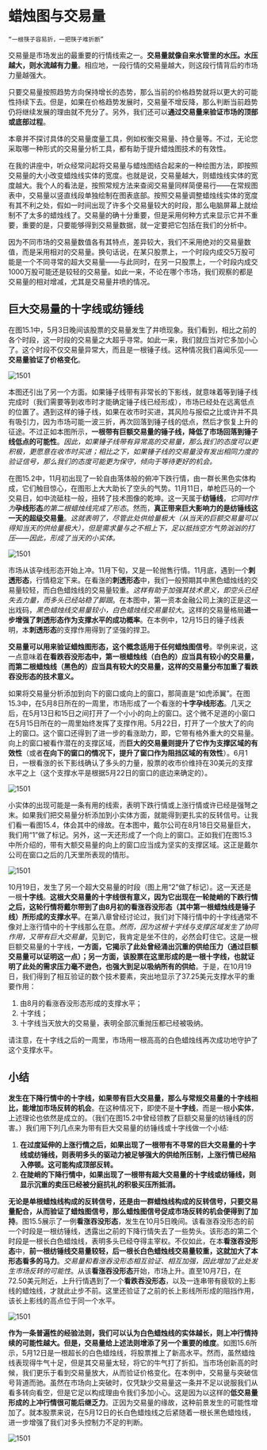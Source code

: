 # 蜡烛图与交易量

`“一根筷子容易折，一把筷子难折断”`

交易量是市场发出的最重要的行情线索之一。**交易量就像自来水管里的水压。水压越大，则水流越有力量**。相应地，一段行情的交易量越大，则这段行情背后的市场力量越强大。

只要交易量按照趋势方向保持增长的态势，那么当前的价格趋势就将以更大的可能性持续下去。但是，如果在价格趋势发展时，交易量不增反降，那么判断当前趋势仍将继续发展的理由就不充分了。另外，我们还可以**通过交易量来验证市场的顶部或底部过程**。

本章并不探讨具体的交易量度量工具，例如权衡交易量、持仓量等。不过，无论您采取哪一种形式的交易量分析工具，都有助于提升蜡烛图技术的有效性。

在我的讲座中，听众经常问起将交易量与蜡烛图结合起来的一种绘图方法，即按照交易量的大小改变蜡烛线实体的宽度。也就是说，交易量越大，则蜡烛线实体的宽度越大。我个人的看法是，按照常规方法来查阅交易量同样简便易行——在常规图表中，交易量以竖直线段单独绘制在图表底部。按照交易量调整蜡烛线实体的宽度有其不利之处，假如一时间出现了许多个交易量较大的时段，那么电脑屏幕上就绘制不了太多的蜡烛线了。交易量的确十分重要，但是采用何种方式来显示它并不重要，重要的是，只要能够得到交易量数据，就一定要把它包括在我们的分析中。

因为不同市场的交易量数值各有其特点，差异较大，我们不采用绝对的交易量数值，而是采用相对的交易量。换句话说，在某只股票上，一个时段内成交5万股可能是一个不同寻常的超大交易量——与此同时，在另一只股票上，一个时段内成交1000万股可能还是较轻的交易量。如此一来，不论在哪个市场，我们观察的都是交易量的相对增减，尤其是交易量井喷的情况。

## 巨大交易量的十字线或纺锤线

在图15.1中，5月3日晚间该股票的交易量发生了井喷现象。我们看到，相比之前的各个时段，这一时段的交易量之大超乎寻常。如此一来，我们就应当对它多加小心了。这个时段不仅交易量异常大，而且是一根锤子线。这种情况我们喜闻乐见——**交易量验证了价格变化**。

![1501](../img/kline1501.png)

本图还引出了另一个方面。如果锤子线带有非常长的下影线，就意味着等到锤子线完成时（我们需要等到收市时才能确定锤子线已经形成），市场已经处在远离低点的位置了。遇到这样的锤子线，如果在收市时买进，其风险与报偿之比或许并不具有吸引力，因为市场可能一波三折，再次回落到锤子线的低点，然后才恢复上升的征途。不过正如本图所示，**一根带有巨额交易量的锤子线，降低了市场回落到锤子线低点的可能性**。*因此，如果锤子线带有异常高的交易量，那么我们的态度可以更积极，更愿意在收市时买进；相比之下，如果锤子线的交易量没有发出相同力度的验证信号，那么我们的态度可能更为保守，倾向于等待更好的机会。*

在图15.2中，11月初出现了一轮自由落体般的俯冲下跌行情，由一群长黑色实体构成，它们触目惊心，在图形上大大助长了空头的气势。11月11日，单枪匹马的一个交易日，如中流砥柱一般，扭转了技术图像的乾坤。这一天属于**纺锤线**，*它同时作为***孕线形态***的第二根蜡烛线完成了形态*。然而，**真正带来巨大影响力的是纺锤线这一天的超级交易量**。*这就表明了，尽管此处供给量极大（从当天的巨额交易量可以得知当天的供给量极大），但是需求量与之不相上下，足以抵挡空方气势汹汹的打压——因此，形成了当天的小实体。*

![1501](../img/kline1502.png)

市场从该孕线形态开始上冲。11月下旬，又是一轮抛售行情。11月底，遇到一个**刺透形态**，行情稳定下来。在看涨的**刺透形态**中，我们一般预期其中黑色蜡烛线的交易量较轻，而白色蜡烛线的交易量较重。*这样有助于加强其技术意义，即空头已经失去力量，而多头已经站稳了脚跟*。在本图中，第一资本金融公司上演的正是这一出戏码，*黑色蜡烛线交易量较小，白色蜡烛线交易量较大*。这样的交易量格局**进一步增强了刺透形态作为支撑水平的成功概率**。在本例中，12月15日的锤子线表明，本**刺透形态**的支撑作用得到了坚强的捍卫。

**交易量可以用来验证蜡烛图形态，这个概念适用于任何蜡烛图信号**。举例来说，这一点意味着**在看跌吞没形态中，第一根蜡烛线（白色的）应当具有较小的交易量，而第二根蜡烛线（黑色的）应当具有较大的交易量，这样的交易量分布加重了看跌吞没形态的技术意义。**

如果将交易量分析添加到向下的窗口或向上的窗口，那简直是“如虎添翼”。在图15.3中，在5月8日所在的一周里，市场形成了一个看涨的**十字孕线形态**。几天之后，在5月13日和15日之间打开了一个小小的向上的窗口。这个微不足道的小窗口在5月15日所在的一周里始终发挥了支撑作用。5月22日，打开了一个放大了的向上的窗口。这个窗口还得到了进一步的看涨助力，即，它带有格外重大的交易量。向上的窗口被看作潜在的支撑区域，而**巨大的交易量则提升了它作为支撑区域的有效性**（或者**在向下的窗口的情况下，提升了窗口作为阻挡区域的有效性**）。6月1日，一根看涨的长下影线确认了多头的力量，股票的收市价维持在30美元的支撑水平之上（这个支撑水平是根据5月22日的窗口的底边来确定的）。

![1501](../img/kline1503.png)

小实体的出现可能是一条有用的线索，表明下跌行情或上涨行情或许已经是强弩之末。如果我们把交易量分析添加到小实体方面，就能得到更扎实的反转信号。让我们看一看图15.4，体会其中的缘故。在本图中，戴尔公司在8月18日交易量巨大，我们用“1”做了标记。另外，这一天还形成了一个向上的窗口。正如我们在图15.3中所介绍的，带有大额交易量的向上的窗口应当成为坚实的支撑区域。这正是戴尔公司在窗口之后的几天里所表现的情形。

![1501](../img/kline1504.png)

10月19日，发生了另一个超大交易量的时段（图上用“2”做了标记）。这一天还是一根**十字线**。**这根大交易量的十字线很有意义，因为它出现在一轮陡峭的下跌行情之后，这轮行情将戴尔带到了由8月初的看涨吞没形态（其中第一根蜡烛线是锤子线）所形成的支撑水平**。在第八章曾经讨论过，我们对下降行情中的十字线通常不像对上涨行情中的十字线那么在意。*然而，因为这根十字线与支撑区域发生了协同作用，又带有巨大交易量*，见到它，我肯定是坐不住的，必然会盯住它。这是一根巨额交易量的十字线，**一方面，它揭示了此处曾经涌出沉重的供给压力（通过巨额交易量可以证明这一点）；另一方面，该股票在这里形成的是一根十字线，也就证明了此处的需求压力毫不逊色，也强大到足以吸纳所有的供给**。于是，在10月19日，我们得到了相互验证的数个技术要素，突出地显示了37.25美元支撑水平的重要作用：

1. 由8月的看涨吞没形态形成的支撑水平；
2. 十字线；
3. 十字线当天放大的交易量，表明全部沉重抛压都已经被吸纳。

请注意，在十字线之后的一周里，市场用一根高高的白色蜡烛线再次成功地守护了这个支撑水平。

## 小结

**发生在下降行情中的十字线，如果带有巨大交易量，那么与常规交易量的十字线相比，能增加市场反转的机会**。在这种情况下，即使不是**十字线**，而是一根**小实体**，上述理论也依然是成立的。（我们在图15.2中曾经领教了巨额交易量的纺锤线的厉害。）我们用下列几点来为带有巨大交易量的纺锤线或十字线做一个小结:

1. **在过度延伸的上涨行情之后，如果出现了一根带有不寻常的巨大交易量的十字线或纺锤线，则表明多头的驱动力被足够强大的供给所压制，上涨行情已经陷入停顿。这可能构成顶部反转。**
2. **在陡峭的下降行情中，如果出现了一根带有超大交易量的十字线或纺锤线，则显示沉重的卖压已经被分庭抗礼的积极买压所抵消。**

**无论是单根蜡烛线构成的反转信号，还是由一群蜡烛线构成的反转信号，只要交易量配合，从而验证了蜡烛图信号，那么蜡烛图信号促成市场反转的机会便得到了加持**。图15.5展示了一例**看涨吞没形态**，发生在10月5日晚间。该看涨吞没形态的前一个时段是一根纺锤线，透露出之前的下降行情失去了一些势头。该形态的第二个时段是一根长白色蜡烛线，表明多头已经夺得主宰权。不仅如此，在本**看涨吞没形态**中，**前一根纺锤线交易量较轻，后一根长白色蜡烛线交易量较重，这就加大了本形态看多的马力**。*交易量和看涨吞没形态相互验证、相互加强，因此增加了此处发生市场反转的可能性*。从该**看涨吞没形态**开始，市场上升。直至10月7日，在72.50美元附近，上升行情遇到了一个**看跌吞没形态**，以及一连串带有疲软的上影线的蜡烛线，才就此止步不前。这里还验证了之前的长上影线所形成的阻挡作用，该长上影线的高点位于同一个水平。

![1501](../img/kline1505.png)

**作为一条普遍性的经验法则，我们可以认为白色蜡烛线的实体越长，则上冲行情持续的可能性越大。但是，交易量给上述法则增添了另一个重要的维度**。如图15.6所示，5月12日是一根超长的白色蜡烛线，将股票推上了新高水平。然而，虽然蜡烛线表现得牛气十足，但是其交易量太轻，将它的牛气打了折扣。当市场创新高的时候，我们更乐于看到交易量放大，从而验证价格变化。在本例中，交易量与突破信号背道而驰。虽然在市场向上突破时，仅凭缺少交易量这一条并不足以说服我们从看多转向看空，但是它足以构成理由令我们多加小心。这是因为以这样的**低交易量形成的上冲行情很可能后继乏力**。正因为交易量的缘故，这种前景发生的可能性增加了。就本股票来说，在5月12日的长白色蜡烛线之后紧随着一根长黑色蜡烛线，进一步增强了我们对多头控制力不足的判断。

![1501](../img/kline1506.png)
